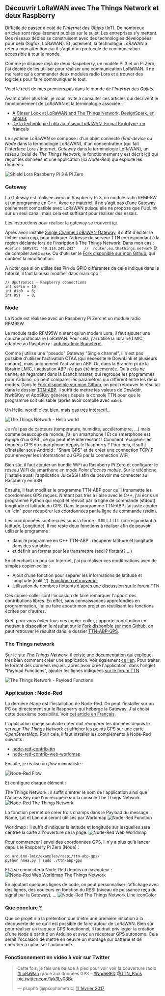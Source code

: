 ## Découvrir LoRaWAN avec The Things Network et deux Raspberry

Difficile de passer à coté de l'_Internet des Objets_ (IoT). De nombreux articles sont régulièrement publiés sur le sujet. Les entreprises s'y mettent.
Des réseaux dédiés se construisent avec des technologies développées pour cela (Sigfox, LoRaWAN).
Et justement, la technologie LoRaWAN a retenu mon attention car il s'agit d'un protocole de communication accessible à tout le monde.

Comme je dispose déjà de deux Raspeberry, un modèle Pi 3 et un Pi Zero, j'ai décidé de les utiliser pour réaliser une communication LoRaWAN.
Il ne me reste qu'à commander deux modules radio Lora et à trouver des logiciels pour faire communiquer le tout.

Voici le récit de mes premiers pas dans le monde de l'_Internet des Objets._

Avant d'aller plus loin, je vous invite à consulter ces articles qui décrivent le fonctionnement de LoRaWAN et la terminologie associée :
- [A Closer Look at LoRaWAN and The Things Network, DesignSpark, en anglais](https://www.rs-online.com/designspark/a-closer-look-at-lorawan-and-the-things-network)
- [De la technologie LoRa au réseau LoRaWAN, Frugal Prototype, en français](http://www.frugalprototype.com/technologie-lora-reseau-lorawan/)

Le système LoRaWAN se compose : d'un objet connecté (_End-device_ ou _Node_ dans la terminologie LoRaWAN), d'un concentrateur (qui fait l'interface Lora / Internet, _Gateway_ dans la terminologie LoRaWAN), un réseau (celui de _The Things Network_, le fonctionnement y est décrit [ici](https://www.thethingsnetwork.org/wiki/Backend/Home)) qui reçoit les données et une application (ici _Node-Red_) qui exploite les données.

![Shield Lora Raspberry Pi 3 & Pi Zero](https://psophometric.github.io/decouvrir-ttn-lorawan/LW-shield-lora-raspberry.jpg)

### Gateway

La Gateway est réalisée avec un Raspberry Pi 3, un module radio RFM95W et un programme en C++.
Avec ce matériel, il ne s'agit pas d'une Gateway pleinement compatible avec LoRaWAN puisqu'elle ne propose que l'UpLink sur un seul canal, mais cela est suffisant pour réaliser des essais.

Les instructions pour réaliser la gateway se trouvent [ici](https://www.hackster.io/ChrisSamuelson/lora-raspberry-pi-single-channel-gateway-cheap-d57d36).

Après avoir installé [Single Channel LoRaWAN Gateway](https://github.com/tftelkamp/single_chan_pkt_fwd), il suffit d'éditer le fichier main.cpp, pour indiquer l'adresse du serveur TTN correspondant à la région déclarée lors de l'insription à The Things Network.
Dans mon cas : `#define SERVER1 "40.114.249.243"    //  router.eu.thethings.network`
Et de compiler avec `make`.
Ou d'utiliser le [Fork disponible sur mon Github](https://github.com/psophometric/single_chan_pkt_fwd), qui contient la modification.

A noter que si on utilise des Pin du GPIO différentes de celle indiqué dans le tutorial, il faut là aussi modifier dans main.cpp :
```
// Uputronics - Raspberry connections
int ssPin = 10;
int dio0  = 6;
int RST   = 0;
```

### Node

La Node est réalisée avec un Raspberry Pi Zero et un module radio RFM95W.

Le module radio RFM95W n'étant qu'un modem Lora, il faut ajouter une couche protocolaire LoRaWAN.
Pour cela, j'ai utilisé la librairie LMIC, adaptée au Raspberry : [arduino-lmic Branch:rpi](https://github.com/hallard/arduino-lmic/tree/rpi).

Comme j'utilise une "pseudo" Gateway "Single channel", il n'est pas possible d'utiliser l'activation OTAA (qui nécessite le DownLink et plusieurs canaux), mais uniquement l'activation ABP.
Or, dans la Branch:rpi de la librairie LMIC, l'activation ABP n'a pas été implémentée.
Qu'à cela ne tienne, en regardant dans la Branch:master, qui regroupe les programmes pour Arduino, on peut comparer les paramètres qui diffèrent entre les deux modes.
Dans le [Fork disponible sur mon Github](https://github.com/psophometric/arduino-lmic/tree/rpi/examples/raspi), on peut retrouver le résultat dans le dossier [TTN-ABP](https://github.com/psophometric/arduino-lmic/tree/rpi/examples/raspi/ttn-abp).
Il suffit de mettre les valeurs de DevAddr, NwkSKey et AppSKey générées depuis la console TTN pour que le programme soit utilisable (après avoir compilé avec `make`).

Un Hello, world! c'est bien, mais pas très intéractif...

![The Things Network - Hello world](https://psophometric.github.io/decouvrir-ttn-lorawan/LW-Helloworld_TTN.jpeg)

Je n'ai pas de capteurs (température, humidité, accéléromètre, ...) mais comme beaucoup de monde, j'ai un smartphone !
Et ce smartphone est équipé d'un GPS : ce qui peut être interressant ! Comment récupérer les données GPS du smartphone depuis le Raspberry ?
Pour cela, il suffit d'installer sous Android : "Share GPS" et de créer une connection TCP/IP pour envoyer les informations du GPS par la connection WiFi.

Bien sûr, il faut ajouter un bundle WiFi au Raspberry Pi Zero et configurer le réseau WiFi du smarthone en mode _Point d'accès mobile._
Sur le téléphone, j'installe aussi l'application JuiceSSH afin de pouvoir me connecter au Raspberry en SSH.

Ensuite, il faut modifier le programme TTN-ABP pour qu'il transmette les coordonnées GPS reçues.
N'étant pas très à l'aise avec le C++, j'ai écris un programme Python qui reçoit et renvoit par la ligne de commande (stdout) longitude et latitude du GPS.
Dans le programme TTN-ABP j'ai juste ajouter un "cin" pour récupérer les coordonnées par la ligne de commande (stdin).

Les coordonnées sont reçues sous la forme : ll.llll,L.LLLL (correspondant à latitude, Longitude).
Il me reste deux fonctions à réaliser afin de pouvoir utiliser le programme :
- dans le programme en C++ TTN-ABP : récupérer latitude et longitude dans des variables
- et définir un format pour les transmettre (ascii? flottant? ...)

En cherchant un peu sur Internet, j'ai pu réaliser ces modifications avec de simples copier-coller :
- Ajout d'une fonction pour séparer les informations de latitude et longitude (split ','). [Fonction à retrouver ici](https://www.safaribooksonline.com/library/view/c-cookbook/0596007612/ch04s07.html)
- Utilisation de nombres flottants [d'après une discussion sur le forum TTN](https://www.thethingsnetwork.org/forum/t/best-practices-when-sending-gps-location-data/1242/13)

Ces copier-coller sont l'occasion de faire remarquer l'apport des contributions libres. En effet, sans connaissances approfondies en programmation, j'ai pu faire aboutir mon projet en réutilisant les fonctions écrites par d'autres.

Bref, pour vous éviter tous ces copier-coller, j'apporte contribution en mettant à disposition le résultat sur le [Fork disponible sur mon Github](https://github.com/psophometric/arduino-lmic/tree/rpi/examples/raspi), on peut retrouver le résultat dans le dossier [TTN-ABP-GPS](https://github.com/psophometric/arduino-lmic/tree/rpi/examples/raspi/ttn-abp-gps).


### The Things network
Sur le site _The Things Network,_ il existe une [documentation](https://www.thethingsnetwork.org/docs/) qui explique très bien comment créer une application.
Voir également [ce lien](https://github.com/TheThingsNetwork/workshops).
Pour traiter le format des données reçues, après avoir créé l'application, dans l'onglet "Payload Functions", ajouter les lignes indiquées [sur le forum TTN](https://www.thethingsnetwork.org/forum/t/best-practices-when-sending-gps-location-data/1242/13)

![The Things Network - Payload Functions](https://psophometric.github.io/decouvrir-ttn-lorawan/LW-TTN-PayloadF.png)

### Application : Node-Red
La dernière étape est l'installation de Node-Red.
On peut l'installer sur un PC ou directement sur le Raspberry qui héberge la Gateway. J'ai choisi cette deuxième possibilité.
Voir [cet article en Français](http://www.projetsdiy.fr/node-red-decouverte-sur-raspberry-pi-3-ou-2/).

L'application que je souhaite créer doit récupérer les données depuis le serveur _The Things Network_ et afficher les points GPS sur une carte _OpenStreetMap._
Pour cela, il faut installer les compléments à Node-Red suivants :
- [node-red-contrib-ttn](http://flows.nodered.org/node/node-red-contrib-ttn)
- [node-red-contrib-web-worldmap](http://flows.nodered.org/node/node-red-contrib-web-worldmap)

Ensuite, je réalise un _flow_ minimaliste :

![Node-Red Flow](https://psophometric.github.io/decouvrir-ttn-lorawan/LW-NODERED_Flow.png)

Et configure chaque élément :

The Things Network : il suffit d'entrer le nom de l'application ainsi que l'Access Key que l'on récupère sur la console The Things Network.
![Node-Red The Things Network](https://psophometric.github.io/decouvrir-ttn-lorawan/LW-NODERED_TTN.png)

La fonction permet de créer trois champs dans le Payload du message : Name, Lat et Lon qui seront utilisés par Worldmap
![Node-Red Function](https://psophometric.github.io/decouvrir-ttn-lorawan/LW-NODERED_FunctionPoint.png)

Worldmap : il suffit d'indiquer la latitude et longitude sur lesquelles sera centrée la carte à l'ouverture de la page.
![Node-Red Web Worldmap](https://psophometric.github.io/decouvrir-ttn-lorawan/LW-NODERED_mymap.png)


Pour commencer l'envoi des coordonnées GPS, il n'y a plus qu'à lancer depuis le Raspberry Pi Zero (Node) :
```
cd arduino-lmic/examples/raspi/ttn-abp-gps/
python nmea.py | sudo ./ttn-abp-gps
```

Et à se connecter à Node-Red depuis un navigateur :
![Node-Red Web Worldmap The Things Network](https://psophometric.github.io/decouvrir-ttn-lorawan/LW-TTN-ABP-GPS.jpeg)

En ajoutant quelques lignes de code, on peut personnaliser l'affichage avec des lignes, des couleurs en fonction du RSSI (niveau de puissance reçu du signal par la Gateway), ...
![Node-Red The Things Network Line iconColor](https://psophometric.github.io/decouvrir-ttn-lorawan/LW-NODERED_Line_iconColor.png)

### Que conclure ?

Que ce projet n'a la prétention que d'être une première initiation à la découverte de ce qu'il est possible de faire autour de LoRaWAN. Bien sûr pour réaliser un traqueur GPS fonctionnel, il faudrait privilégier la création d'une _Node_ à partir d'un Arduino et avec un récepteur GPS autonome. Cela serait l'occasion de mettre en oeuvre un montage sur batterie et de chercher à optimiser l'autonomie.

### Fonctionnement en vidéo à voir sur Twitter
<blockquote class="twitter-tweet" data-lang="fr"><p lang="fr" dir="ltr">Cette fois, je fais une balade à pied pour voir voir la couverture radio <a href="https://twitter.com/hashtag/LoRaWan?src=hash">#LoRaWan</a> grâce aux données GPS - <a href="https://twitter.com/hashtag/NodeRED?src=hash">#NodeRED</a> <a href="https://twitter.com/TTN_Paris">@TTN_Paris</a> <a href="https://t.co/1ak3Ly03Bu">pic.twitter.com/1ak3Ly03Bu</a></p>&mdash; psopho (@psophometric) <a href="https://twitter.com/psophometric/status/830459988879503360">11 février 2017</a></blockquote>
<script async src="//platform.twitter.com/widgets.js" charset="utf-8"></script>
